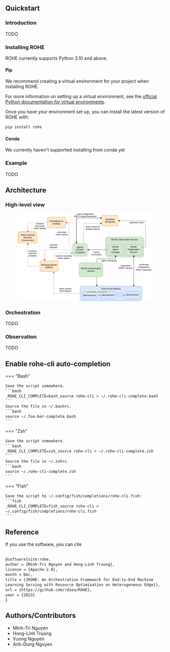 ## Quickstart

### Introduction

TODO

### Installing ROHE

ROHE currently supports Python 3.10 and above.

#### Pip

We recommend creating a virtual environment for your project when installing ROHE.

For more information on setting up a virtual environment, see the
[official Python documentation for virtual environments](https://docs.python.org/3/library/venv.html).

Once you have your environment set up, you can install the latest version of ROHE with:

```bash
pip install rohe
```

#### Conda

We currently haven't supported installing from conda yet

### Example

TODO

## Architecture

### High-level view

<figure>
<p style="text-align:center">
<img src="img/animated.svg" alt="ROHE High-level View" width="1000"/>
</p>
</figure>

### Orchestration

TODO

### Observation

TODO

## Enable rohe-cli auto-completion

=== "Bash"

    Save the script somewhere.
    ```bash
    _ROHE_CLI_COMPLETE=bash_source rohe-cli > ~/.rohe-cli-complete.bash
    ```
    Source the file in ~/.bashrc.
    ```bash
    source ~/.foo-bar-complete.bash
    ```

=== "Zsh"

    Save the script somewhere.
    ```bash
    _ROHE_CLI_COMPLETE=zsh_source rohe-cli > ~/.rohe-cli-complete.zsh
    ```
    Source the file in ~/.zshrc.
    ```bash
    source ~/.rohe-cli-complete.zsh
    ```

=== "Fish"

    Save the script to ~/.config/fish/completions/rohe-cli.fish:
    ```fish
    _ROHE_CLI_COMPLETE=fish_source rohe-cli > ~/.config/fish/completions/rohe-cli.fish
    ```

## Reference

If you use the software, you can cite

```

@software{site:rohe,
author = {Minh-Tri Nguyen and Hong-Linh Truong},
license = {Apache-2.0},
month = Dec,
title = {{ROHE: An Orchestration Framework for End-to-End Machine Learning Serving with Resource Optimization on Heterogeneous Edge}},
url = {https://github.com/rdsea/ROHE},
year = {2023}
}

```

## Authors/Contributors

- Minh-Tri Nguyen
- Hong-Linh Truong
- Vuong Nguyen
- Anh-Dung Nguyen
